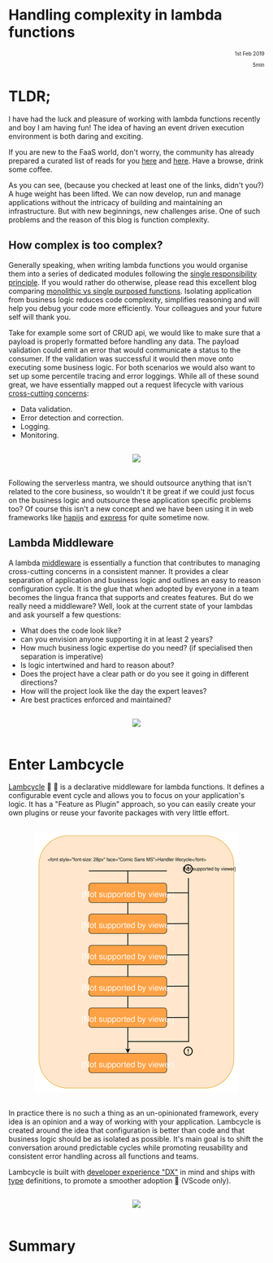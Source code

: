 # Handling complexity in lambda functions
<p style="font-size:10px; text-align:right; margin: 0;">1st Feb 2019</p>
<p style="font-size:10px; text-align:right">5min</p>

# TLDR;



I have had the luck and pleasure of working with lambda functions recently and boy I am having fun! The idea of having an event driven execution environment is both daring and exciting.

If you are new to the FaaS world, don't worry, the community has already prepared a curated list of reads for you [here](https://github.com/anaibol/awesome-serverless) and [here](https://github.com/pmuens/awesome-serverless). Have a browse, drink some coffee.

As you can see, (because you checked at least one of the links, didn't you?) A huge weight has been lifted. We can now develop, run and manage applications without the intricacy of building and maintaining an infrastructure. But with new beginnings, new challenges arise. One of such problems and the reason of this blog is function complexity.

## How complex is too complex?

Generally speaking, when writing lambda functions you would organise them into a series of dedicated modules following the [single responsibility principle](https://en.wikipedia.org/wiki/Single_responsibility_principle). If you would rather do otherwise, please read this excellent blog comparing [monolithic vs single purposed functions](https://hackernoon.com/aws-lambda-should-you-have-few-monolithic-functions-or-many-single-purposed-functions-8c3872d4338f). Isolating application from business logic reduces code complexity, simplifies reasoning and will help you debug your code more efficiently. Your colleagues and your future self will thank you.

Take for example some sort of CRUD api, we would like to make sure that a payload is properly formatted before handling any data. The payload validation could emit an error that would communicate a status to the consumer. If the validation was successful it would then move onto executing some business logic. For both scenarios we would also want to set up some percentile tracing and error loggings. While all of these sound great, we have essentially mapped out a request lifecycle with various [cross-cutting concerns](https://en.wikipedia.org/wiki/Cross-cutting_concern):

- Data validation.
- Error detection and correction.
- Logging.
- Monitoring.

<div align="center" style="padding: 15px">
    <img src="https://media.giphy.com/media/W96QyV2ACacGk/giphy.gif" height=200>
</div>

Following the serverless mantra, we should outsource anything that isn't related to the core business, so wouldn't it be great if we could just focus on the business logic and outsource these application specific problems too? 
Of course this isn't a new concept and we have been using it in web frameworks like [hapijs](http://hapijs.com) and [express](https://expressjs.com) for quite sometime now.

## Lambda Middleware

A lambda [middleware](https://en.wikipedia.org/wiki/Middleware) is essentially a function that contributes to managing cross-cutting concerns in a consistent manner. It provides a clear separation of application and business logic and outlines an easy to reason configuration cycle. It is the glue that when adopted by everyone in a team becomes the lingua franca that supports and creates features. But do we really need a middleware? Well, look at the current state of your lambdas and ask yourself a few questions:

 - What does the code look like?
 - can you envision anyone supporting it in at least 2 years?
 - How much business logic expertise do you need? (if specialised then separation is imperative)
 - Is logic intertwined and hard to reason about?
 - Does the project have a clear path or do you see it going in different directions?
 - How will the project look like the day the expert leaves?
 - Are best practices enforced and maintained?

<div align="center" style="padding: 15px">
    <img src="https://media.giphy.com/media/3sZlRwZfxAI8g/giphy.gif" height=200>
</div>

# Enter Lambcycle

[Lambcycle](https://github.com/juliantellez/lambcycle) 🐑 🛵 is a declarative middleware for lambda functions. It defines a configurable event cycle and allows you to focus on your application's logic. It has a "Feature as Plugin" approach, so you can easily create your own plugins or reuse your favorite packages with very little effort.

<div align="center" style="padding: 15px">
    <img src="https://raw.githubusercontent.com/juliantellez/lambcycle/develop/assets/lifecycle.svg?sanitize=true" width=400>
</div>

In practice there is no such a thing as an un-opinionated framework, every idea is an opinion and a way of working with your application. Lambcycle is created around the idea that configuration is better than code and that business logic should be as isolated as possible. It's main goal is to shift the conversation around predictable cycles while promoting reusability and consistent error handling across all functions and teams.

Lambcycle is built with [developer experience "DX"](https://hackernoon.com/the-best-practices-for-a-great-developer-experience-dx-9036834382b0) in mind and ships with [type](https://www.typescriptlang.org) definitions, to promote a smoother adoption 🚀 (VScode only).

<div align="center" style="padding: 15px">
    <img src="https://user-images.githubusercontent.com/4896851/51274743-db4db500-19c7-11e9-903c-cb50d127d933.gif" width=600>
</div>

# Summary

